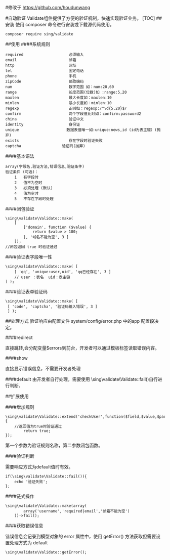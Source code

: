 #修改于 https://github.com/houdunwang

#自动验证
Validate组件提供了方便的验证机制，快速实现验证业务。
[TOC]
##安装
使用 composer 命令进行安装或下载源代码使用。
```
composer require sing/validate
```

##使用
####系统规则
```
required                 	必须输入
email                    	邮箱
http                        网址
tel                         固定电话
phone                    	手机
zipCode                     邮政编码
num                      	数字范围 如：num:20,60
range                       长度范围(位数)如 :range:5,20
maxlen                   	最大长度如：maxlen:10
minlen                   	最小长度如：minlen:10
regexp                      正则如：regexp:/^\d{5,20}$/ 
confirm                  	两个字段值比对如：confirm:password2
china                   	验证中文
identity                	身份证
unique					   数据表值唯一如:unique:news,id (id为表主键）(抛弃)
exists					    存在字段时验证失败
captcha					 验证码(抛弃)
```
####基本语法
```
array(字段名,验证方法,错误信息,验证条件)
验证条件 (可选)： 
	1	有字段时 
	2	值不为空时
	3	必须处理 (默认)
	4	值为空时
	5   不存在字段时处理
```

####闭包验证
```
\sing\validate\Validate::make(
    [
        ['domain', function ($value) {
            return $value > 100;
        }, '域名不能为空', 3 ]
	]);
//闭包返回 true 时验证通过
```

####验证表字段唯一性
```
\sing\validate\Validate::make( [
	[ 'qq', 'unique:user,uid', 'qq已经存在', 3 ]
	// user ：表名  uid：表主键
] );
```

####验证表单验证码
```
\sing\validate\Validate::make( [
 [ 'code', 'captcha', '验证码输入错误', 3 ]
 ] );
```

##处理方式
验证响应由配置文件 system/config/error.php 中的app 配置段决定。

####redirect

直接跳转,会分配变量$errors到前台，开发者可以通过模板标签读取错误内容。

####show

直接显示错误信息，不需要开发者处理

####default
由开发者自行处理，需要使用  \sing\validate\Validate::fail()自行进行判断。

##扩展使用

####增加规则
```
\sing\validate\Validate::extend('checkUser',function($field,$value,$params){
	//返回值为true时验证通过
		return true;
});
```
第一个参数为验证规则名称，第二参数闭包函数。

####验证判断

需要响应方式为default值时有效。
```
if(\sing\validate\Validate::fail()){
	echo '验证失败';
};
```

####链式操作

```
\sing\validate\Validate::make(array(
        array('username','required|email','邮箱不能为空')
    ))->fail();
```

####获取错误信息

错误信息会记录到模型对象的 error 属性中，使用 getError() 方法获取但需要设置处理方式为 default
```
\sing\validate\Validate::getError();
```



